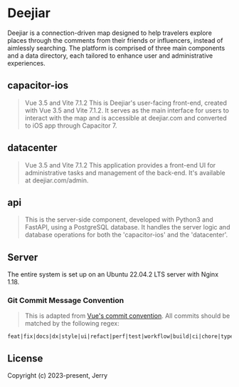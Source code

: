 # Deejiar
Deejiar is a connection-driven map designed to help travelers explore places through the comments from their friends or influencers, instead of aimlessly searching. The platform is comprised of three main components and a data directory, each tailored to enhance user and administrative experiences.

## capacitor-ios
> Vue 3.5 and Vite 7.1.2
This is Deejiar's user-facing front-end, created with Vue 3.5 and Vite 7.1.2. It serves as the main interface for users to interact with the map and is accessible at deejiar.com and converted to iOS app through Capacitor 7.

## datacenter
> Vue 3.5 and Vite 7.1.2
This application provides a front-end UI for administrative tasks and management of the back-end. It's available at deejiar.com/admin.

## api
> This is the server-side component, developed with Python3 and FastAPI, using a PostgreSQL database. It handles the server logic and database operations for both the 'capacitor-ios' and the 'datacenter'.

## Server
The entire system is set up on an Ubuntu 22.04.2 LTS server with Nginx 1.18.

### Git Commit Message Convention
> This is adapted from [Vue's commit convention](https://github.com/vuejs/core/blob/main/.github/commit-convention.md).
All commits should be matched by the following regex:
```regexp
feat|fix|docs|dx|style|ui|refact|perf|test|workflow|build|ci|chore|types|wip
```

## License
Copyright (c) 2023-present, Jerry